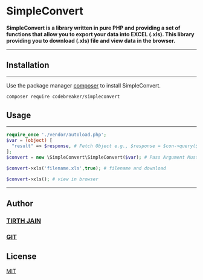 # SimpleConvert
<b>
SimpleConvert is a library written in pure PHP and providing a set of functions that allow you to export your data into EXCEL (.xls). This library providing you to download (.xls) file and view data in the browser.  
<hr>
</b>

## Installation
<hr>

Use the package manager [composer](https://packagist.org/packages/codebreaker/simpleconvert) to install SimpleConvert.
```bash
composer require codebreaker/simpleconvert
```


## Usage
<hr>

```php
require_once './vendor/autoload.php';
$var = (object) [
  "result" => $response, # Fetch Object e.g., $response = $con->query($query); 
];
$convert = new \SimpleConvert\SimpleConvert($var); # Pass Argument Must Be Object

$convert->xls('filename.xls',true); # filename and download

$convert->xls(); # view in browser
```
<hr>

## Author

### [TIRTH JAIN](https://www.instagram.com/tirth.jain886/)
### [GIT](https://github.com/Tirth886/simpleconvert.git)

## License
[MIT](https://choosealicense.com/licenses/mit/)